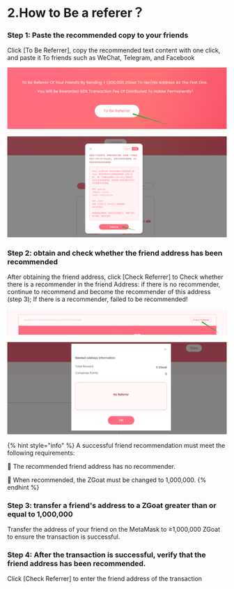 # 2.How to Be a referer？

### Step 1: Paste the recommended copy to your friends

Click \[To Be Referrer\], copy the recommended text content with one click, and paste it To friends such as WeChat, Telegram, and Facebook

![](../../.gitbook/assets/ru-he-cheng-wei-tui-jian-ren-1.png)

![](../../.gitbook/assets/ru-he-cheng-wei-tui-jian-ren-2.png)

### Step 2: obtain and check whether the friend address has been recommended

After obtaining the friend address, click \[Check Referrer\] to Check whether there is a recommender in the friend Address: if there is no recommender, continue to recommend and become the recommender of this address \(step 3\); If there is a recommender, failed to be recommended!

![](../../.gitbook/assets/ru-he-cheng-wei-tui-jian-ren-3.png)

![](../../.gitbook/assets/ru-he-cheng-wei-tui-jian-ren-4.png)

{% hint style="info" %}
 A successful friend recommendation must meet the following requirements:

📍 The recommended friend address has no recommender.

📍 When recommended, the ZGoat must be changed to 1,000,000.
{% endhint %}

### Step 3: transfer a friend's address to a ZGoat greater than or equal to 1,000,000

Transfer the address of your friend on the MetaMask to ≥1,000,000 ZGoat to ensure the transaction is successful.

### Step 4: After the transaction is successful, verify that the friend address has been recommended.

Click \[Check Referrer\] to enter the friend address of the transaction




